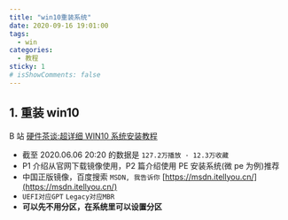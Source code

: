 ```yaml
---
title: "win10重装系统"
date: 2020-09-16 19:01:00
tags:
  - win
categories:
  - 教程
sticky: 1
# isShowComments: false
---
```


## 1. 重装 win10

B 站 [硬件茶谈:超详细 WIN10 系统安装教程](https://www.bilibili.com/video/BV1DJ411D79y)

- 截至 2020.06.06 20:20 的数据是 `127.2万播放 · 12.3万收藏`
- P1 介绍从官网下载镜像使用，P2 篇介绍使用 PE 安装系统(微 pe 为例)推荐
- 中国正版镜像，百度搜索 `MSDN, 我告诉你` [https://msdn.itellyou.cn/](https://msdn.itellyou.cn/)
- `UEFI对应GPT` `Legacy对应MBR`
- **可以先不用分区，在系统里可以设置分区**
